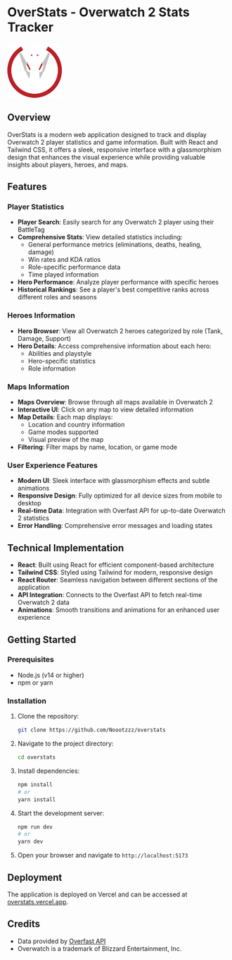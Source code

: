 # OverStats - Overwatch 2 Stats Tracker

![OverStats Logo](./public/img/bw.png)

## Overview

OverStats is a modern web application designed to track and display Overwatch 2 player statistics and game information. Built with React and Tailwind CSS, it offers a sleek, responsive interface with a glassmorphism design that enhances the visual experience while providing valuable insights about players, heroes, and maps.

## Features

### Player Statistics

- **Player Search**: Easily search for any Overwatch 2 player using their BattleTag
- **Comprehensive Stats**: View detailed statistics including:
  - General performance metrics (eliminations, deaths, healing, damage)
  - Win rates and KDA ratios
  - Role-specific performance data
  - Time played information
- **Hero Performance**: Analyze player performance with specific heroes
- **Historical Rankings**: See a player's best competitive ranks across different roles and seasons

### Heroes Information

- **Hero Browser**: View all Overwatch 2 heroes categorized by role (Tank, Damage, Support)
- **Hero Details**: Access comprehensive information about each hero:
  - Abilities and playstyle
  - Hero-specific statistics
  - Role information

### Maps Information

- **Maps Overview**: Browse through all maps available in Overwatch 2
- **Interactive UI**: Click on any map to view detailed information
- **Map Details**: Each map displays:
  - Location and country information
  - Game modes supported
  - Visual preview of the map
- **Filtering**: Filter maps by name, location, or game mode

### User Experience Features

- **Modern UI**: Sleek interface with glassmorphism effects and subtle animations
- **Responsive Design**: Fully optimized for all device sizes from mobile to desktop
- **Real-time Data**: Integration with Overfast API for up-to-date Overwatch 2 statistics
- **Error Handling**: Comprehensive error messages and loading states

## Technical Implementation

- **React**: Built using React for efficient component-based architecture
- **Tailwind CSS**: Styled using Tailwind for modern, responsive design
- **React Router**: Seamless navigation between different sections of the application
- **API Integration**: Connects to the Overfast API to fetch real-time Overwatch 2 data
- **Animations**: Smooth transitions and animations for an enhanced user experience

## Getting Started

### Prerequisites

- Node.js (v14 or higher)
- npm or yarn

### Installation

1. Clone the repository:

   ```bash
   git clone https://github.com/Noootzzz/overstats
   ```

2. Navigate to the project directory:

   ```bash
   cd overstats
   ```

3. Install dependencies:

   ```bash
   npm install
   # or
   yarn install
   ```

4. Start the development server:

   ```bash
   npm run dev
   # or
   yarn dev
   ```

5. Open your browser and navigate to `http://localhost:5173`

## Deployment

The application is deployed on Vercel and can be accessed at [overstats.vercel.app](https://overstats-six.vercel.app/).

## Credits

- Data provided by [Overfast API](https://overfast-api.tekrop.fr/)
- Overwatch is a trademark of Blizzard Entertainment, Inc.

